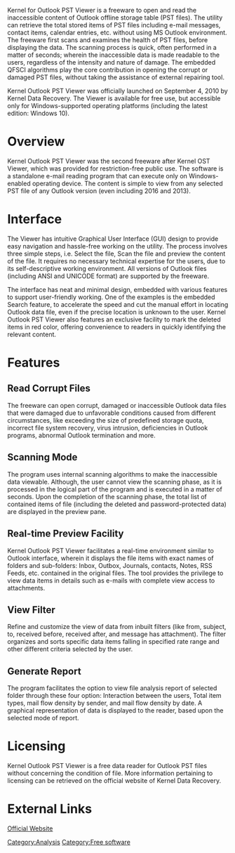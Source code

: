 Kernel for Outlook PST Viewer is a freeware to open and read the
inaccessible content of Outlook offline storage table (PST files). The
utility can retrieve the total stored items of PST files including
e-mail messages, contact items, calendar entries, etc. without using MS
Outlook environment. The freeware first scans and examines the health of
PST files, before displaying the data. The scanning process is quick,
often performed in a matter of seconds; wherein the inaccessible data is
made readable to the users, regardless of the intensity and nature of
damage. The embedded QFSCI algorithms play the core contribution in
opening the corrupt or damaged PST files, without taking the assistance
of external repairing tool.

Kernel Outlook PST Viewer was officially launched on September 4, 2010
by Kernel Data Recovery. The Viewer is available for free use, but
accessible only for Windows-supported operating platforms (including the
latest edition: Windows 10).

# Overview

Kernel Outlook PST Viewer was the second freeware after Kernel OST
Viewer, which was provided for restriction-free public use. The software
is a standalone e-mail reading program that can execute only on
Windows-enabled operating device. The content is simple to view from any
selected PST file of any Outlook version (even including 2016 and 2013).

# Interface

The Viewer has intuitive Graphical User Interface (GUI) design to
provide easy navigation and hassle-free working on the utility. The
process involves three simple steps, i.e. Select the file, Scan the file
and preview the content of the file. It requires no necessary technical
expertise for the users, due to its self-descriptive working
environment. All versions of Outlook files (including ANSI and UNICODE
format) are supported by the freeware.

The interface has neat and minimal design, embedded with various
features to support user-friendly working. One of the examples is the
embedded Search feature, to accelerate the speed and cut the manual
effort in locating Outlook data file, even if the precise location is
unknown to the user. Kernel Outlook PST Viewer also features an
exclusive facility to mark the deleted items in red color, offering
convenience to readers in quickly identifying the relevant content.

# Features

## Read Corrupt Files

The freeware can open corrupt, damaged or inaccessible Outlook data
files that were damaged due to unfavorable conditions caused from
different circumstances, like exceeding the size of predefined storage
quota, incorrect file system recovery, virus intrusion, deficiencies in
Outlook programs, abnormal Outlook termination and more.

## Scanning Mode

The program uses internal scanning algorithms to make the inaccessible
data viewable. Although, the user cannot view the scanning phase, as it
is processed in the logical part of the program and is executed in a
matter of seconds. Upon the completion of the scanning phase, the total
list of contained items of file (including the deleted and
password-protected data) are displayed in the preview pane.

## Real-time Preview Facility

Kernel Outlook PST Viewer facilitates a real-time environment similar to
Outlook interface, wherein it displays the file items with exact names
of folders and sub-folders: Inbox, Outbox, Journals, contacts, Notes,
RSS Feeds, etc. contained in the original files. The tool provides the
privilege to view data items in details such as e-mails with complete
view access to attachments.

## View Filter

Refine and customize the view of data from inbuilt filters (like from,
subject, to, received before, received after, and message has
attachment). The filter organizes and sorts specific data items falling
in specified rate range and other different criteria selected by the
user.

## Generate Report

The program facilitates the option to view file analysis report of
selected folder through these four option: Interaction between the
users, Total item types, mail flow density by sender, and mail flow
density by date. A graphical representation of data is displayed to the
reader, based upon the selected mode of report.

# Licensing

Kernel Outlook PST Viewer is a free data reader for Outlook PST files
without concerning the condition of file. More information pertaining to
licensing can be retrieved on the official website of Kernel Data
Recovery.

# External Links

[Official Website](http://www.nucleustechnologies.com/)

[Category:Analysis](Category:Analysis "wikilink") [Category:Free
software](Category:Free_software "wikilink")